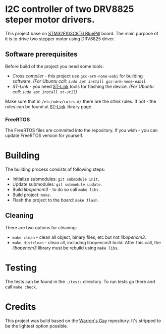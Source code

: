 # I2C controller of two DRV8825 steper motor drivers.
This project base on [STM32F103C8T6 BluePill](https://stm32-base.org/boards/STM32F103C8T6-Blue-Pill.html "BluePill") board. The main purpose of it is to drive two stepper motor using DRV8825 driver.

## Software prerequisites
Before build of the project you need some tools:

* *Cross compiler* - this project use `gcc-arm-none-eabi` for building software. *(For Ubuntu call: `sudo apt install gcc-arm-none-eabi`)*.
* *ST-Link* - you need [ST-Link](https://github.com/stlink-org/stlink "ST-Link") tools for flashing the device. *(For Ubuntu call: `sudo apt install st-util`)*

Make sure that in `/etc/udev/rules.d/` there are the *stlink* rules. If not - the rules can be found at [ST-Link](https://github.com/stlink-org/stlink "ST-Link") library page.

### FreeRTOS
The FreeRTOS files are commited into the repository. If you wish - you can update FreeRTOS version for yourself.

# Building
The building process consists of following steps:

* Initialize submodules: `git submodule init`.
* Update submodules: `git submodule update`.
* Build *libopencm3* - to do so call `make libs`.
* Build project: `make`.
* Flash the project to the board: `make flash`.

## Cleaning
There are two options for cleaning:

* `make clean` - clean all object, binary files, etc but not *libopencm3*.
* `make distclean` - clean all, including libopencm3 build. After this call, the *libopencm3* library must be rebuild using `make libs`.

# Testing
The tests can be found in the `./tests` directory. To run tests go there and call `make check`.

# Credits
This project was build based on the [Warren's Gay](https://github.com/ve3wwg/stm32f103c8t6 "Warren's Gay repo") repository. It's stripped to be the lightest option possible.
